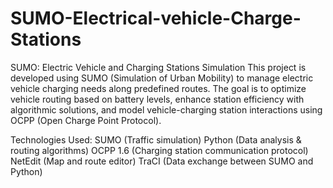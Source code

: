 # SUMO-Electrical-vehicle-Charge-Stations
SUMO: Electric Vehicle and Charging Stations Simulation
This project is developed using SUMO (Simulation of Urban Mobility) to manage electric vehicle charging needs along predefined routes. The goal is to optimize vehicle routing based on battery levels, enhance station efficiency with algorithmic solutions, and model vehicle-charging station interactions using OCPP (Open Charge Point Protocol).

Technologies Used:
SUMO (Traffic simulation)
Python (Data analysis & routing algorithms)
OCPP 1.6 (Charging station communication protocol)
NetEdit (Map and route editor)
TraCI (Data exchange between SUMO and Python)
